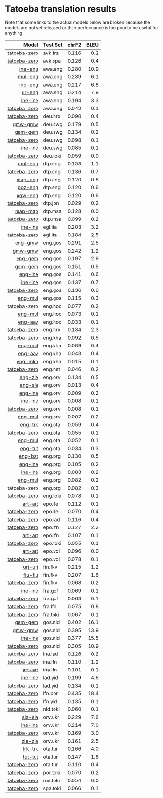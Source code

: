 # Tatoeba translation results

Note that some links to the actual models below are broken
because the models are not yet released or their performance is too poor
to be useful for anything.

| Model                 | Test Set   | chrF2      | BLEU     |
|----------------------:|------------|-----------:|---------:|
| [tatoeba-zero](../models/tatoeba-zero) | avk.fra | 0.116 | 0.2 |
| [tatoeba-zero](../models/tatoeba-zero) | avk.spa | 0.126 | 0.4 |
| [ine-eng](../models/ine-eng) | awa.eng | 0.280 | 10.9 |
| [mul-eng](../models/mul-eng) | awa.eng | 0.239 | 6.1 |
| [inc-eng](../models/inc-eng) | awa.eng | 0.217 | 6.8 |
| [iir-eng](../models/iir-eng) | awa.eng | 0.214 | 7.9 |
| [ine-ine](../models/ine-ine) | awa.eng | 0.194 | 3.3 |
| [tatoeba-zero](../models/tatoeba-zero) | awa.eng | 0.042 | 0.1 |
| [tatoeba-zero](../models/tatoeba-zero) | deu.hrx | 0.090 | 0.4 |
| [gmw-gmw](../models/gmw-gmw) | deu.swg | 0.179 | 0.5 |
| [gem-gem](../models/gem-gem) | deu.swg | 0.134 | 0.2 |
| [tatoeba-zero](../models/tatoeba-zero) | deu.swg | 0.098 | 0.1 |
| [ine-ine](../models/ine-ine) | deu.swg | 0.085 | 0.1 |
| [tatoeba-zero](../models/tatoeba-zero) | deu.toki | 0.059 | 0.0 |
| [mul-eng](../models/mul-eng) | dtp.eng | 0.153 | 1.1 |
| [tatoeba-zero](../models/tatoeba-zero) | dtp.eng | 0.136 | 0.7 |
| [map-eng](../models/map-eng) | dtp.eng | 0.120 | 0.6 |
| [poz-eng](../models/poz-eng) | dtp.eng | 0.120 | 0.6 |
| [pqw-eng](../models/pqw-eng) | dtp.eng | 0.120 | 0.6 |
| [tatoeba-zero](../models/tatoeba-zero) | dtp.jpn | 0.029 | 0.2 |
| [map-map](../models/map-map) | dtp.msa | 0.128 | 0.0 |
| [tatoeba-zero](../models/tatoeba-zero) | dtp.msa | 0.099 | 0.2 |
| [ine-ine](../models/ine-ine) | egl.ita | 0.203 | 3.2 |
| [tatoeba-zero](../models/tatoeba-zero) | egl.ita | 0.184 | 2.5 |
| [eng-gmw](../models/eng-gmw) | eng.gos | 0.291 | 2.5 |
| [gmw-gmw](../models/gmw-gmw) | eng.gos | 0.242 | 1.2 |
| [eng-gem](../models/eng-gem) | eng.gos | 0.197 | 2.9 |
| [gem-gem](../models/gem-gem) | eng.gos | 0.151 | 0.5 |
| [eng-ine](../models/eng-ine) | eng.gos | 0.141 | 0.6 |
| [ine-ine](../models/ine-ine) | eng.gos | 0.137 | 0.7 |
| [tatoeba-zero](../models/tatoeba-zero) | eng.gos | 0.136 | 0.6 |
| [eng-mul](../models/eng-mul) | eng.gos | 0.115 | 0.3 |
| [tatoeba-zero](../models/tatoeba-zero) | eng.hoc | 0.077 | 0.2 |
| [eng-mul](../models/eng-mul) | eng.hoc | 0.073 | 0.1 |
| [eng-aav](../models/eng-aav) | eng.hoc | 0.033 | 0.1 |
| [tatoeba-zero](../models/tatoeba-zero) | eng.hrx | 0.134 | 2.3 |
| [tatoeba-zero](../models/tatoeba-zero) | eng.kha | 0.092 | 0.5 |
| [eng-mul](../models/eng-mul) | eng.kha | 0.089 | 0.4 |
| [eng-aav](../models/eng-aav) | eng.kha | 0.043 | 0.4 |
| [eng-mkh](../models/eng-mkh) | eng.kha | 0.015 | 0.1 |
| [tatoeba-zero](../models/tatoeba-zero) | eng.nst | 0.046 | 0.2 |
| [eng-zle](../models/eng-zle) | eng.orv | 0.134 | 0.5 |
| [eng-sla](../models/eng-sla) | eng.orv | 0.013 | 0.4 |
| [eng-ine](../models/eng-ine) | eng.orv | 0.009 | 0.2 |
| [ine-ine](../models/ine-ine) | eng.orv | 0.008 | 0.1 |
| [tatoeba-zero](../models/tatoeba-zero) | eng.orv | 0.008 | 0.1 |
| [eng-mul](../models/eng-mul) | eng.orv | 0.007 | 0.2 |
| [eng-trk](../models/eng-trk) | eng.ota | 0.059 | 0.4 |
| [tatoeba-zero](../models/tatoeba-zero) | eng.ota | 0.055 | 0.1 |
| [eng-mul](../models/eng-mul) | eng.ota | 0.052 | 0.1 |
| [eng-tut](../models/eng-tut) | eng.ota | 0.034 | 0.3 |
| [eng-bat](../models/eng-bat) | eng.prg | 0.130 | 0.5 |
| [eng-ine](../models/eng-ine) | eng.prg | 0.105 | 0.2 |
| [ine-ine](../models/ine-ine) | eng.prg | 0.083 | 0.2 |
| [eng-mul](../models/eng-mul) | eng.prg | 0.082 | 0.2 |
| [tatoeba-zero](../models/tatoeba-zero) | eng.prg | 0.082 | 0.3 |
| [tatoeba-zero](../models/tatoeba-zero) | eng.toki | 0.078 | 0.1 |
| [art-art](../models/art-art) | epo.ile | 0.112 | 0.1 |
| [tatoeba-zero](../models/tatoeba-zero) | epo.ile | 0.070 | 0.4 |
| [tatoeba-zero](../models/tatoeba-zero) | epo.lad | 0.116 | 0.4 |
| [tatoeba-zero](../models/tatoeba-zero) | epo.lfn | 0.127 | 2.2 |
| [art-art](../models/art-art) | epo.lfn | 0.107 | 0.1 |
| [tatoeba-zero](../models/tatoeba-zero) | epo.toki | 0.055 | 0.1 |
| [art-art](../models/art-art) | epo.vol | 0.096 | 0.0 |
| [tatoeba-zero](../models/tatoeba-zero) | epo.vol | 0.078 | 0.1 |
| [urj-urj](../models/urj-urj) | fin.fkv | 0.215 | 1.2 |
| [fiu-fiu](../models/fiu-fiu) | fin.fkv | 0.207 | 1.6 |
| [tatoeba-zero](../models/tatoeba-zero) | fin.fkv | 0.068 | 0.2 |
| [ine-ine](../models/ine-ine) | fra.gcf | 0.069 | 0.1 |
| [tatoeba-zero](../models/tatoeba-zero) | fra.gcf | 0.063 | 0.1 |
| [tatoeba-zero](../models/tatoeba-zero) | fra.lfn | 0.075 | 0.8 |
| [tatoeba-zero](../models/tatoeba-zero) | fra.toki | 0.067 | 0.1 |
| [gem-gem](../models/gem-gem) | gos.nld | 0.402 | 16.1 |
| [gmw-gmw](../models/gmw-gmw) | gos.nld | 0.395 | 13.9 |
| [ine-ine](../models/ine-ine) | gos.nld | 0.377 | 15.5 |
| [tatoeba-zero](../models/tatoeba-zero) | gos.nld | 0.305 | 10.9 |
| [tatoeba-zero](../models/tatoeba-zero) | ina.lad | 0.126 | 0.2 |
| [tatoeba-zero](../models/tatoeba-zero) | ina.lfn | 0.110 | 1.2 |
| [art-art](../models/art-art) | ina.lfn | 0.101 | 0.1 |
| [ine-ine](../models/ine-ine) | lad.yid | 0.199 | 4.6 |
| [tatoeba-zero](../models/tatoeba-zero) | lad.yid | 0.134 | 0.1 |
| [tatoeba-zero](../models/tatoeba-zero) | lfn.por | 0.435 | 18.4 |
| [tatoeba-zero](../models/tatoeba-zero) | lfn.yid | 0.135 | 0.1 |
| [tatoeba-zero](../models/tatoeba-zero) | nld.toki | 0.060 | 0.1 |
| [sla-sla](../models/sla-sla) | orv.ukr | 0.229 | 7.6 |
| [ine-ine](../models/ine-ine) | orv.ukr | 0.214 | 7.0 |
| [tatoeba-zero](../models/tatoeba-zero) | orv.ukr | 0.169 | 3.0 |
| [zle-zle](../models/zle-zle) | orv.ukr | 0.161 | 2.5 |
| [trk-trk](../models/trk-trk) | ota.tur | 0.166 | 4.0 |
| [tut-tut](../models/tut-tut) | ota.tur | 0.147 | 1.8 |
| [tatoeba-zero](../models/tatoeba-zero) | ota.tur | 0.110 | 0.4 |
| [tatoeba-zero](../models/tatoeba-zero) | por.toki | 0.070 | 0.2 |
| [tatoeba-zero](../models/tatoeba-zero) | rus.toki | 0.054 | 0.0 |
| [tatoeba-zero](../models/tatoeba-zero) | spa.toki | 0.066 | 0.1 |
